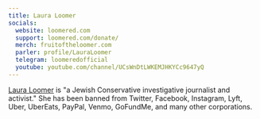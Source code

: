 ```yaml
---
title: Laura Loomer
socials:
  website: loomered.com
  support: loomered.com/donate/
  merch: fruitoftheloomer.com
  parler: profile/LauraLoomer
  telegram: loomeredofficial
  youtube: youtube.com/channel/UCsWnDtLWKEMJHKYCc9647yQ
---
```


[Laura Loomer](https://loomered.com/press-kit/) is "a Jewish Conservative
investigative journalist and activist." She has been banned from Twitter,
Facebook, Instagram, Lyft, Uber, UberEats, PayPal, Venmo, GoFundMe, and many
other corporations.
